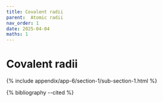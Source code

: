 ```yaml
---
title: Covalent radii
parent:  Atomic radii
nav_order: 1
date: 2025-04-04
maths: 1
---
```


# Covalent radii

{% include appendix/app-6/section-1/sub-section-1.html %}

{% bibliography --cited %}

